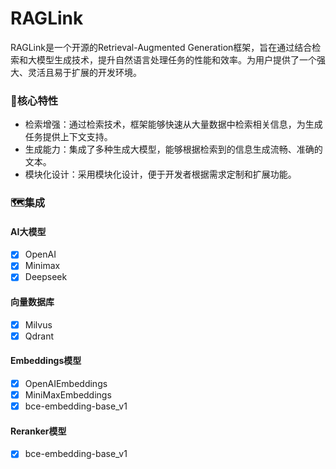 # RAGLink

RAGLink是一个开源的Retrieval-Augmented Generation框架，旨在通过结合检索和大模型生成技术，提升自然语言处理任务的性能和效率。为用户提供了一个强大、灵活且易于扩展的开发环境。

### 🔑核心特性
- 检索增强：通过检索技术，框架能够快速从大量数据中检索相关信息，为生成任务提供上下文支持。
- 生成能力：集成了多种生成大模型，能够根据检索到的信息生成流畅、准确的文本。
- 模块化设计：采用模块化设计，便于开发者根据需求定制和扩展功能。

### 🗺️集成
#### AI大模型
- [x] OpenAI
- [x] Minimax
- [x] Deepseek

#### 向量数据库
- [x] Milvus
- [x] Qdrant

#### Embeddings模型
- [x] OpenAIEmbeddings
- [x] MiniMaxEmbeddings
- [x] bce-embedding-base_v1

#### Reranker模型
- [x] bce-embedding-base_v1
